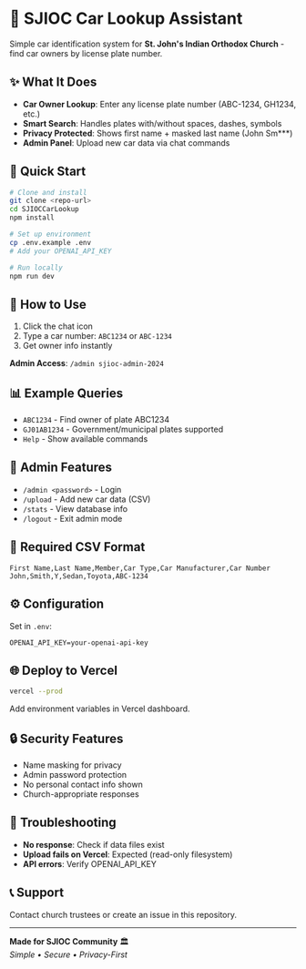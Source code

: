 # 🚗 SJIOC Car Lookup Assistant

Simple car identification system for **St. John's Indian Orthodox Church** - find car owners by license plate number.

## ✨ What It Does

- **Car Owner Lookup**: Enter any license plate number (ABC-1234, GH1234, etc.)
- **Smart Search**: Handles plates with/without spaces, dashes, symbols
- **Privacy Protected**: Shows first name + masked last name (John Sm***)
- **Admin Panel**: Upload new car data via chat commands

## 🚀 Quick Start

```bash
# Clone and install
git clone <repo-url>
cd SJIOCCarLookup
npm install

# Set up environment
cp .env.example .env
# Add your OPENAI_API_KEY

# Run locally
npm run dev
```

## 💬 How to Use

1. Click the chat icon
2. Type a car number: `ABC1234` or `ABC-1234`
3. Get owner info instantly

**Admin Access**: `/admin sjioc-admin-2024`

## 📊 Example Queries

- `ABC1234` - Find owner of plate ABC1234
- `GJ01AB1234` - Government/municipal plates supported
- `Help` - Show available commands

## 🔧 Admin Features

- `/admin <password>` - Login
- `/upload` - Add new car data (CSV)
- `/stats` - View database info
- `/logout` - Exit admin mode

## 📁 Required CSV Format

```csv
First Name,Last Name,Member,Car Type,Car Manufacturer,Car Number
John,Smith,Y,Sedan,Toyota,ABC-1234
```

## ⚙️ Configuration

Set in `.env`:
```env
OPENAI_API_KEY=your-openai-api-key
```

## 🌐 Deploy to Vercel

```bash
vercel --prod
```

Add environment variables in Vercel dashboard.

## 🔒 Security Features

- Name masking for privacy
- Admin password protection
- No personal contact info shown
- Church-appropriate responses

## 🐛 Troubleshooting

- **No response**: Check if data files exist
- **Upload fails on Vercel**: Expected (read-only filesystem)
- **API errors**: Verify OPENAI_API_KEY

## 📞 Support

Contact church trustees or create an issue in this repository.

---

**Made for SJIOC Community** 🏛️  
*Simple • Secure • Privacy-First*